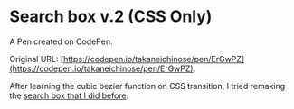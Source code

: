# Search box v.2 (CSS Only)

A Pen created on CodePen.

Original URL: [https://codepen.io/takaneichinose/pen/ErGwPZ](https://codepen.io/takaneichinose/pen/ErGwPZ).

After learning the cubic bezier function on CSS transition, I tried remaking the [search box that I did before](https://codepen.io/takaneichinose/pen/gKVXXL).